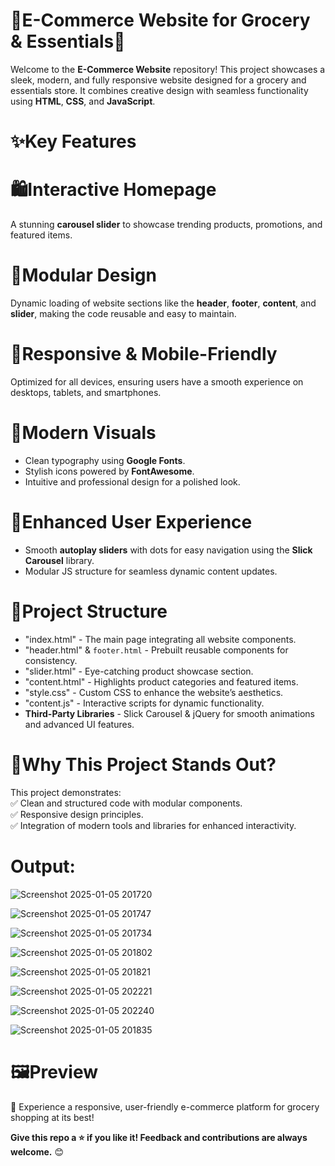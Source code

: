 # 🌟E-Commerce Website for Grocery & Essentials🌟  

Welcome to the **E-Commerce Website** repository! This project showcases a sleek, modern, and fully responsive website designed for a grocery and essentials store. It combines creative design with seamless functionality using **HTML**, **CSS**, and **JavaScript**.  

# ✨Key Features  

# 🛍️Interactive Homepage  
A stunning **carousel slider** to showcase trending products, promotions, and featured items.  

# 🧩Modular Design
Dynamic loading of website sections like the **header**, **footer**, **content**, and **slider**, making the code reusable and easy to maintain.  

# 📱Responsive & Mobile-Friendly  
Optimized for all devices, ensuring users have a smooth experience on desktops, tablets, and smartphones.  

# 🎨Modern Visuals 
- Clean typography using **Google Fonts**.  
- Stylish icons powered by **FontAwesome**.  
- Intuitive and professional design for a polished look.  

# 🚀Enhanced User Experience 
- Smooth **autoplay sliders** with dots for easy navigation using the **Slick Carousel** library.  
- Modular JS structure for seamless dynamic content updates.  

# 📂Project Structure 
- "index.html" - The main page integrating all website components.  
- "header.html" & `footer.html` - Prebuilt reusable components for consistency.  
- "slider.html" - Eye-catching product showcase section.  
- "content.html" - Highlights product categories and featured items.  
- "style.css" - Custom CSS to enhance the website’s aesthetics.  
- "content.js" - Interactive scripts for dynamic functionality.  
- **Third-Party Libraries** - Slick Carousel & jQuery for smooth animations and advanced UI features.  

# 🌟Why This Project Stands Out?  
This project demonstrates:  
✅ Clean and structured code with modular components.  
✅ Responsive design principles.  
✅ Integration of modern tools and libraries for enhanced interactivity.  

# Output:
![Screenshot 2025-01-05 201720](https://github.com/user-attachments/assets/07e08f0d-b52a-494d-a593-70e956a8ed5e)

![Screenshot 2025-01-05 201747](https://github.com/user-attachments/assets/01a94689-10dc-4087-a209-b70e7f58404c)

![Screenshot 2025-01-05 201734](https://github.com/user-attachments/assets/6a85147a-7413-471f-843f-489def1acd9d)

![Screenshot 2025-01-05 201802](https://github.com/user-attachments/assets/b4b97f71-2b58-488a-88f4-691978782326)

![Screenshot 2025-01-05 201821](https://github.com/user-attachments/assets/7fa83504-5da2-471f-9459-b8e006f6c973)

![Screenshot 2025-01-05 202221](https://github.com/user-attachments/assets/08e5b1d0-5964-4c79-b008-dd6f80dfa1e3)

![Screenshot 2025-01-05 202240](https://github.com/user-attachments/assets/78923f83-a58b-45e8-b560-260f81cf7170)

![Screenshot 2025-01-05 201835](https://github.com/user-attachments/assets/46008f37-0448-451b-9e34-3c30e021e751)


# 🖼️Preview  
🚀 Experience a responsive, user-friendly e-commerce platform for grocery shopping at its best!  


**Give this repo a ⭐ if you like it! Feedback and contributions are always welcome.** 😊  
